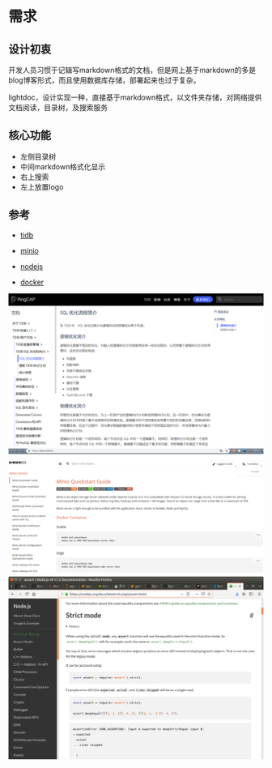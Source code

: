 # 需求

## 设计初衷
开发人员习惯于记辑写markdown格式的文档，但是网上基于markdown的多是blog博客形式，而且使用数据库存储，部署起来也过于复杂。

lightdoc，设计实现一种，直接基于markdown格式，以文件夹存储，对网络提供文档阅读，目录树，及搜索服务

## 核心功能

+ 左侧目录树
+ 中间markdown格式化显示
+ 右上搜索
+ 左上放置logo

## 参考

+ [tidb](https://pingcap.com/docs-cn/sql/sql-optimizer-overview/)

+ [minio](https://docs.min.io/)

+ [nodejs](https://nodejs.org/docs/latest-v9.x/api/assert.html)

+ [docker](https://docs.docker.com/install/linux/docker-ce/ubuntu/)

![tidb doc](img/tidb.jpg)
![minio](img/minio.jpg)
![nodejs](img/node.png)